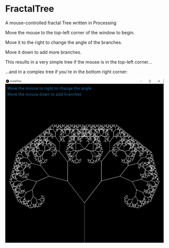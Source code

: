 # FractalTree
A mouse-controlled fractal Tree written in Processing

Move the mouse to the top-left corner of the window to begin.

Move it to the right to change the angle of the branches.

Move it down to add more branches.

This results in a very simple tree if the mouse is in the top-left corner...

...and in a complex tree if you're in the bottom right corner:

![alt text](https://github.com/johnnyawesome/FractalTree/blob/master/FractalTreeImage.jpg)


